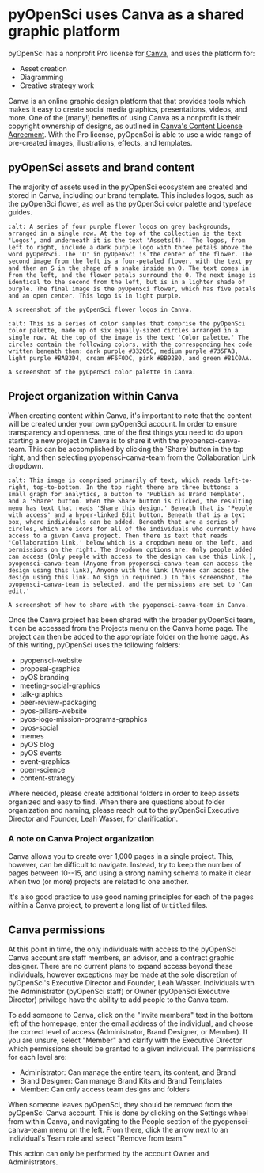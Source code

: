 # pyOpenSci uses Canva as a shared graphic platform

pyOpenSci has a nonprofit Pro license for [Canva](https://www.canva.com/), and uses the platform for:
* Asset creation
* Diagramming
* Creative strategy work

Canva is an online graphic design platform that that provides tools which makes it easy to create social media graphics, presentations, videos, and more. One of the (many!) benefits of using Canva as a nonprofit is their copyright ownership of designs, as outlined in [Canva's Content License Agreement](https://www.canva.com/policies/content-license-agreement/). With the Pro license, pyOpenSci is able to use a wide range of pre-created images, illustrations, effects, and templates.

## pyOpenSci assets and brand content

The majority of assets used in the pyOpenSci ecosystem are created and stored in Canva, including our brand template. This includes logos, such as the pyOpenSci flower, as well as the pyOpenSci color palette and typeface guides.

```{figure} /images/canva-images/pyos-flowers.png
:alt: A series of four purple flower logos on grey backgrounds, arranged in a single row. At the top of the collection is the text 'Logos', and underneath it is the text 'Assets(4).' The logos, from left to right, include a dark purple logo with three petals above the word pyOpenSci. The 'O' in pyOpenSci is the center of the flower. The second image from the left is a four-petaled flower, with the text py and then an S in the shape of a snake inside an O. The text comes in from the left, and the flower petals surround the O. The next image is identical to the second from the left, but is in a lighter shade of purple. The final image is the pyOpenSci flower, which has five petals and an open center. This logo is in light purple.

A screenshot of the pyOpenSci flower logos in Canva.
```

```{figure} /images/canva-images/pyos-color-palette.png
:alt: This is a series of color samples that comprise the pyOpenSci color palette, made up of six equally-sized circles arranged in a single row. At the top of the image is the text 'Color palette.' The circles contain the following colors, with the corresponding hex code written beneath them: dark purple #33205C, medium purple #735FAB, light purple #BAB3D4, cream #F6F0DC, pink #BB92B0, and green #81C0AA.

A screenshot of the pyOpenSci color palette in Canva.
```

## Project organization within Canva

When creating content within Canva, it's important to note that the content will be created under your own pyOpenSci account. In order to ensure transparency and openness, one of the first things you need to do upon starting a new project in Canva is to share it with the pyopensci-canva-team. This can be accomplished by clicking the 'Share' button in the top right, and then selecting pyopensci-canva-team from the Collaboration Link dropdown.

```{figure} /images/canva-images/canva-share.png
:alt: This image is comprised primarily of text, which reads left-to-right, top-to-bottom. In the top right there are three buttons: a small graph for analytics, a button to 'Publish as Brand Template', and a 'Share' button. When the Share button is clicked, the resulting menu has text that reads 'Share this design.' Beneath that is 'People with access' and a hyper-linked Edit button. Beneath that is a text box, where individuals can be added. Beneath that are a series of circles, which are icons for all of the individuals who currently have access to a given Canva project. Then there is text that reads 'Collaboration link,' below which is a dropdown menu on the left, and permissions on the right. The dropdown options are: Only people added can access (Only people with access to the design can use this link.), pyopensci-canva-team (Anyone from pyopensci-canva-team can access the design using this link), Anyone with the link (Anyone can access the design using this link. No sign in required.) In this screenshot, the pyopensci-canva-team is selected, and the permissions are set to 'Can edit.'

A screenshot of how to share with the pyopensci-canva-team in Canva.
```

Once the Canva project has been shared with the broader pyOpenSci team, it can be accessed from the Projects menu on the Canva home page. The project can then be added to the appropriate folder on the home page. As of this writing, pyOpenSci uses the following folders:

* pyopensci-website
* proposal-graphics
* pyOS branding
* meeting-social-graphics
* talk-graphics
* peer-review-packaging
* pyos-pillars-website
* pyos-logo-mission-programs-graphics
* pyos-social
* memes
* pyOS blog
* pyOS events
* event-graphics
* open-science
* content-strategy

Where needed, please create additional folders in order to keep assets organized and easy to find. When there are questions about folder organization and naming, please reach out to the pyOpenSci Executive Director and Founder, Leah Wasser, for clarification.

### A note on Canva Project organization

Canva allows you to create over 1,000 pages in a single project. This, however, can be difficult to navigate. Instead, try to keep the number of pages between 10--15, and using a strong naming schema to make it clear when two (or more) projects are related to one another.

It's also good practice to use good naming principles for each of the pages within a Canva project, to prevent a long list of `Untitled` files.

## Canva permissions

At this point in time, the only individuals with access to the pyOpenSci Canva account are staff members, an advisor, and a contract graphic designer. There are no current plans to expand access beyond these individuals, however exceptions may be made at the sole discretion of pyOpenSci's Executive Director and Founder, Leah Wasser. Individuals with the Administrator (pyOpenSci staff) or Owner (pyOpenSci Executive Director) privilege have the ability to add people to the Canva team.

To add someone to Canva, click on the "Invite members" text in the bottom left of the homepage, enter the email address of the individual, and choose the correct level of access (Administrator, Brand Designer, or Member). If you are unsure, select "Member" and clarify with the Executive Director which permissions should be granted to a given individual. The permissions for each level are:

* Administrator: Can manage the entire team, its content, and Brand
* Brand Designer: Can manage Brand Kits and Brand Templates
* Member: Can only access team designs and folders

When someone leaves pyOpenSci, they should be removed from the pyOpenSci Canva account. This is done by clicking on the Settings wheel from within Canva, and navigating to the People section of the pyopensci-canva-team menu on the left. From there, click the arrow next to an individual's Team role and select "Remove from team."

This action can only be performed by the account Owner and Administrators.
